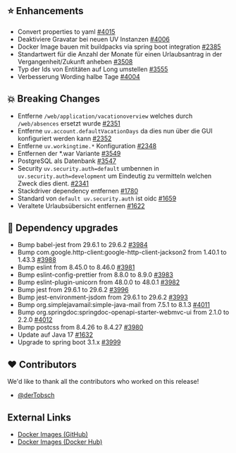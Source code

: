 ## ⭐ Enhancements

- Convert properties to yaml [#4015](https://github.com/urlaubsverwaltung/urlaubsverwaltung/pull/4015)
- Deaktiviere Gravatar bei neuen UV Instanzen [#4006](https://github.com/urlaubsverwaltung/urlaubsverwaltung/issues/4006)
- Docker Image bauen mit buildpacks via spring boot integration [#2385](https://github.com/urlaubsverwaltung/urlaubsverwaltung/issues/2385)
- Standartwert für die Anzahl der Monate für einen Urlaubsantrag in der Vergangenheit/Zukunft anheben [#3508](https://github.com/urlaubsverwaltung/urlaubsverwaltung/issues/3508)
- Typ der Ids von Entitäten auf Long umstellen [#3555](https://github.com/urlaubsverwaltung/urlaubsverwaltung/issues/3555)
- Verbesserung Wording halbe Tage  [#4004](https://github.com/urlaubsverwaltung/urlaubsverwaltung/issues/4004)

## 💥 Breaking Changes

- Entferne `/web/application/vacationoverview` welches durch `/web/absences` ersetzt wurde [#2351](https://github.com/urlaubsverwaltung/urlaubsverwaltung/issues/2351)
- Entferne `uv.account.defaultVacationDays` da dies nun über die GUI konfiguriert werden kann [#2352](https://github.com/urlaubsverwaltung/urlaubsverwaltung/issues/2352)
- Entferne `uv.workingtime.*` Konfiguration [#2348](https://github.com/urlaubsverwaltung/urlaubsverwaltung/issues/2348)
- Entfernen der *.war Variante [#3549](https://github.com/urlaubsverwaltung/urlaubsverwaltung/issues/3549)
- PostgreSQL als Datenbank [#3547](https://github.com/urlaubsverwaltung/urlaubsverwaltung/issues/3547)
- Security `uv.security.auth=default` umbennen in `uv.security.auth=development` um Eindeutig zu vermitteln welchen Zweck dies dient. [#2341](https://github.com/urlaubsverwaltung/urlaubsverwaltung/issues/2341)
- Stackdriver dependency entfernen [#1780](https://github.com/urlaubsverwaltung/urlaubsverwaltung/issues/1780)
- Standard von `default uv.security.auth` ist oidc [#1659](https://github.com/urlaubsverwaltung/urlaubsverwaltung/pull/1659)
- Veraltete Urlaubsübersicht entfernen [#1622](https://github.com/urlaubsverwaltung/urlaubsverwaltung/issues/1622)

## 🔨 Dependency upgrades

- Bump babel-jest from 29.6.1 to 29.6.2 [#3984](https://github.com/urlaubsverwaltung/urlaubsverwaltung/pull/3984)
- Bump com.google.http-client:google-http-client-jackson2 from 1.40.1 to 1.43.3 [#3988](https://github.com/urlaubsverwaltung/urlaubsverwaltung/pull/3988)
- Bump eslint from 8.45.0 to 8.46.0 [#3981](https://github.com/urlaubsverwaltung/urlaubsverwaltung/pull/3981)
- Bump eslint-config-prettier from 8.8.0 to 8.9.0 [#3983](https://github.com/urlaubsverwaltung/urlaubsverwaltung/pull/3983)
- Bump eslint-plugin-unicorn from 48.0.0 to 48.0.1 [#3982](https://github.com/urlaubsverwaltung/urlaubsverwaltung/pull/3982)
- Bump jest from 29.6.1 to 29.6.2 [#3996](https://github.com/urlaubsverwaltung/urlaubsverwaltung/pull/3996)
- Bump jest-environment-jsdom from 29.6.1 to 29.6.2 [#3993](https://github.com/urlaubsverwaltung/urlaubsverwaltung/pull/3993)
- Bump org.simplejavamail:simple-java-mail from 7.5.1 to 8.1.3 [#4011](https://github.com/urlaubsverwaltung/urlaubsverwaltung/pull/4011)
- Bump org.springdoc:springdoc-openapi-starter-webmvc-ui from 2.1.0 to 2.2.0 [#4012](https://github.com/urlaubsverwaltung/urlaubsverwaltung/pull/4012)
- Bump postcss from 8.4.26 to 8.4.27 [#3980](https://github.com/urlaubsverwaltung/urlaubsverwaltung/pull/3980)
- Update auf Java 17 [#1632](https://github.com/urlaubsverwaltung/urlaubsverwaltung/issues/1632)
- Upgrade to spring boot 3.1.x [#3999](https://github.com/urlaubsverwaltung/urlaubsverwaltung/pull/3999)

## ❤️ Contributors

We'd like to thank all the contributors who worked on this release!

- [@derTobsch](https://github.com/derTobsch)
## External Links

- [Docker Images (GitHub)](https://github.com/urlaubsverwaltung/urlaubsverwaltung/pkgs/container/urlaubsverwaltung)
- [Docker Images (Docker Hub)](https://hub.docker.com/r/urlaubsverwaltung/urlaubsverwaltung)
